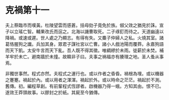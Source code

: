# 克禍第十一

夫上蔡臨市而嘆黃。杜陵望雲而感蒼。括母劾子竟免於族。俶父效之猶見於誅。宣子以立瑤亡智。輔果改氏而逭之。北海以譏曹取死。二子琢釘而待之。天道幽遠以降禍。或速或遲。世人處之乃顯志。有得有失。又麋子仲婦人之私。火燒其室。諸葛恪腥狗之䜟。兵加其身。眾君子謀社宮以亡曹。諸小人戲池陽而覆莽。永嘉狗語而天下飢。太安牛言而天下亂。吾人既不得其徵。唯綢繆於未雨。徙薪於未焚。補羊牢於未亡。避南牆於未撞。故韓非子曰。夫事之祸福亦有腠理之地。圣人蚤从事焉。

非獨世事然。程式亦然。夫程式之運行也。或以作者之昏昏。禍根為埋。或以機器之蹇蹇。禍起於內。或以用者之渾渾。禍起於外。或以時命之茫茫。禍起於不測。舊傳。初。編程草創。有前輩程式恆謬者。啟機器乃得一蛾。方知其由。恨不已。遂效王莽頭故事。以膠封之於紙。其屍至今猶傳。

